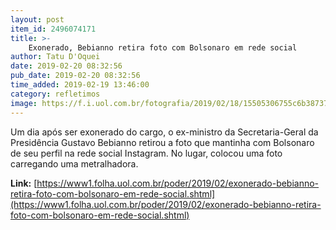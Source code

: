```yaml
---
layout: post
item_id: 2496074171
title: >-
    Exonerado, Bebianno retira foto com Bolsonaro em rede social
author: Tatu D'Oquei
date: 2019-02-20 08:32:56
pub_date: 2019-02-20 08:32:56
time_added: 2019-02-19 13:46:00
category: refletimos
image: https://f.i.uol.com.br/fotografia/2019/02/18/15505306755c6b387370660_1550530675_3x2_rt.jpg
---
```


Um dia após ser exonerado do cargo, o ex-ministro da Secretaria-Geral da Presidência Gustavo Bebianno retirou a foto que mantinha com Bolsonaro de seu perfil na rede social Instagram. No lugar, colocou uma foto carregando uma metralhadora.

**Link:** [https://www1.folha.uol.com.br/poder/2019/02/exonerado-bebianno-retira-foto-com-bolsonaro-em-rede-social.shtml](https://www1.folha.uol.com.br/poder/2019/02/exonerado-bebianno-retira-foto-com-bolsonaro-em-rede-social.shtml)

